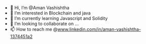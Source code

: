 - 👋 Hi, I’m @Aman Vashishtha
- 👀 I’m interested in Blockchain and java
- 🌱 I’m currently learning Javascript and Solidity
- 💞️ I’m looking to collaborate on ...
- 📫 How to reach me @www.linkedin.com/in/aman-vashishtha-1374451a2

<!---
amanvashishtha/amanvashishtha is a ✨ special ✨ repository because its `README.md` (this file) appears on your GitHub profile.
You can click the Preview link to take a look at your changes.
--->
